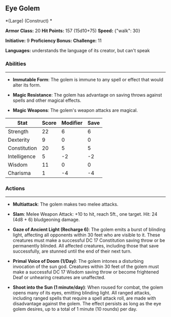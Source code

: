 ## Eye Golem
*(Large) (Construct) *

**Armor Class:** 20
**Hit Points:** 157 (15d10+75)
**Speed:** {"walk": 30}

**Initiative:** 9
**Proficiency Bonus:**
**Challenge:** 11

**Languages:** understands the language of its creator, but can't speak

### Abilities
 --- 
- **Immutable Form**: The golem is immune to any spell or effect that would alter its form.

- **Magic Resistance**: The golem has advantage on saving throws against spells and other magical effects.

- **Magic Weapons**: The golem's weapon attacks are magical.



| Stat | Score | Modifier | Save |
| ---- | ---- | ---- | ---- |
| Strength | 22 | 6 | 6 |
| Dexterity | 9 | 0 | 0 |
| Constitution | 20 | 5 | 5 |
| Intelligence | 5 | -2 | -2 |
| Wisdom | 11 | 0 | 0 |
| Charisma | 1 | -4 | -4 |

### Actions
 --- 
- **Multiattack**: The golem makes two melee attacks.

- **Slam**: Melee Weapon Attack: +10 to hit, reach 5ft., one target. Hit: 24 (4d8 + 6) bludgeoning damage.

- **Gaze of Ancient Light (Recharge 6)**: The golem emits a burst of blinding light, affecting all opponents within 30 feet who are visible to it. These creatures must make a successful DC 17 Constitution saving throw or be permanently blinded. All affected creatures, including those that save successfully, are stunned until the end of their next turn.

- **Primal Voice of Doom (1/Day)**: The golem intones a disturbing invocation of the sun god. Creatures within 30 feet of the golem must make a successful DC 17 Wisdom saving throw or become frightened Deaf or unhearing creatures are unaffected.

- **Shoot into the Sun (1 minute/day)**: When roused for combat, the golem opens many of its eyes, emitting blinding light. All ranged attacks, including ranged spells that require a spell attack roll, are made with disadvantage against the golem. The effect persists as long as the eye golem desires, up to a total of 1 minute (10 rounds) per day.

